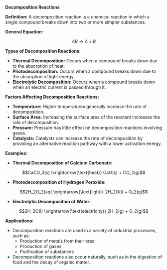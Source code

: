
**Decomposition Reactions**

**Definition:** A decomposition reaction is a chemical reaction in which a single compound breaks down into two or more simpler substances.

**General Equation:**

$$AB \rightarrow A + B$$

**Types of Decomposition Reactions:**

* **Thermal Decomposition:** Occurs when a compound breaks down due to the absorption of heat.
* **Photodecomposition:** Occurs when a compound breaks down due to the absorption of light energy.
* **Electrolytic Decomposition:** Occurs when a compound breaks down when an electric current is passed through it.

**Factors Affecting Decomposition Reactions:**

* **Temperature:** Higher temperatures generally increase the rate of decomposition.
* **Surface Area:** Increasing the surface area of the reactant increases the rate of decomposition.
* **Pressure:** Pressure has little effect on decomposition reactions involving gases.
* **Catalysts:** Catalysts can increase the rate of decomposition by providing an alternative reaction pathway with a lower activation energy.

**Examples:**

* **Thermal Decomposition of Calcium Carbonate:**

$$CaCO_3(s) \xrightarrow{\text{heat}} CaO(s) + CO_2(g)$$

* **Photodecomposition of Hydrogen Peroxide:**

$$2H_2O_2(aq) \xrightarrow{\text{light}} 2H_2O(l) + O_2(g)$$

* **Electrolytic Decomposition of Water:**

$$2H_2O(l) \xrightarrow{\text{electricity}} 2H_2(g) + O_2(g)$$

**Applications:**

* Decomposition reactions are used in a variety of industrial processes, such as:
    * Production of metals from their ores
    * Production of gases
    * Purification of substances
* Decomposition reactions also occur naturally, such as in the digestion of food and the decay of organic matter.